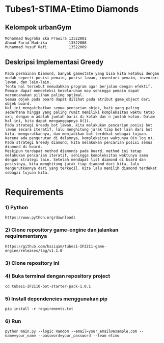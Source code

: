 # Tubes1-STIMA-Etimo Diamonds

## Kelompok urbanGym
```
Mohammad Nugraha Eka Prawira 13522001
Ahmad Farid Mudrika          13522008
Muhammad Yusuf Rafi          13522009
```
## Deskripsi Implementasi Greedy
```
Pada permainan Diamond, banyak gamestate yang bisa kita ketahui dengan mudah seperti posisi pemain, posisi lawan, inventori pemain, inventori lawan, dan lain-lain.
Tentu hal tersebut memudahkan program agar berjalan dengan efektif.
Pemain dapat mendeteksi keseluruhan map sehingga pemain dapat merencanakan pilihan paling optimal.
Semua objek pada board dapat dilihat pada atribut game_object dari objek board.
Hal ini mengakibatkan semua pencarian objek, baik yang paling sederhana hingga yang paling rumit memiliki kompleksitas waktu tetap mxn, dengan m adalah jumlah baris di kotak dan n jumlah kolom. Dalam hal ini, kita dapat menganggapnya O(1).
Pada strategi Greedy bot lawan, kita melakukan pencarian posisi bot lawan secara iteratif, lalu menghitung jarak tiap bot lain dari bot kita, mengurutkannya, dan menjadikan bot terdekat sebagai tujuan.
Karena ada pengurutan di dalamnya, kompleksitas waktunya O(n log n).
Pada strategi Greedy diamond, kita melakukan pencarian posisi semua diamond di board.
Meskipun terdapat method diamonds pada board, method ini tetap melakukan pencarian iteratif, sehingga kompleksitas waktunya sama dengan strategi lain. Setelah mendapat list diamond di board dan posisinya, kita menghitung jarak tiap diamond dari kita, lalu mengurutkannya dari yang terkecil. Kita lalu memilih diamond terdekat sebagai tujuan kita.
```

# Requirements

### 1) Python
`https://www.python.org/downloads`
### 2) Clone repository game-engine dan jalankan requirementsnya
`https://github.com/haziqam/tubes1-IF2211-game-engine/releases/tag/v1.1.0`
### 3) Clone repository ini
### 4) Buka terminal dengan repository project
`cd tubes1-IF2110-bot-starter-pack-1.0.1`
### 5) Install dependencies menggunakan pip
`pip install -r requirements.txt`
### 6) Run
```
python main.py --logic Random --email=your_email@example.com --name=your_name --password=your_password --team etimo
```

